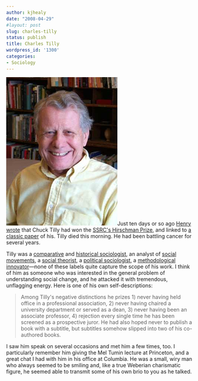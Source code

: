 ```yaml
---
author: kjhealy
date: "2008-04-29"
#layout: post
slug: charles-tilly
status: publish
title: Charles Tilly
wordpress_id: '1300'
categories:
- Sociology
---
```


![image](charlestilly.jpg)Just ten days or so ago [Henry wrote](http://crookedtimber.org/2008/04/19/tilly-wins-hirschman/) that Chuck Tilly had won the [SSRC's Hirschman Prize](http://www.ssrc.org/hirschman/recipients.php), and linked to [a classic paper](http://deepblue.lib.umich.edu/handle/2027.42/51028?mode=full&submit_simple=Show+full+item+record) of his. Tilly died this morning. He had been battling cancer for several years.

Tilly was a [comparative](http://www.amazon.com/Formation-National-States-Western-Europe/dp/0691007721) and [historical sociologist](http://www.hup.harvard.edu/catalog/TILCON.html), an analyst of [social movements](http://www.amazon.com/Social-Movements-1768-2004-Charles-Tilly/dp/1594510431/ref=sr_1_6?ie=UTF8&s=books&qid=1209523022&sr=1-6), a [social theorist](http://www.amazon.com/Why-Charles-Tilly/dp/0691136483/ref=sr_1_2?ie=UTF8&s=books&qid=1209523022&sr=1-2), a [political sociologist](http://www.amazon.com/Coercion-Capital-European-States-Discontinuity/dp/1557863687/ref=sr_1_4?ie=UTF8&s=books&qid=1209523022&sr=1-4), a [methodological innovator](http://www.amazon.com/Structures-Large-Processes-Huge-Comparisons/dp/0871548801/ref=sr_1_10?ie=UTF8&s=books&qid=1209523022&sr=1-10)—none of these labels quite capture the scope of his work. I think of him as someone who was interested in the general problem of understanding social change, and he attacked it with tremendous, unflagging energy. Here is one of his own self-descriptions:

> Among Tilly's negative distinctions he prizes 1) never having held office in a professional association, 2) never having chaired a university department or served as a dean, 3) never having been an associate professor, 4) rejection every single time he has been screened as a prospective juror. He had also hoped never to publish a book with a subtitle, but subtitles somehow slipped into two of his co-authored books.

I saw him speak on several occasions and met him a few times, too. I particularly remember him giving the Mel Tumin lecture at Princeton, and a great chat I had with him in his office at Columbia. He was a small, wiry man who always seemed to be smiling and, like a true Weberian charismatic figure, he seemed able to transmit some of his own brio to you as he talked.

